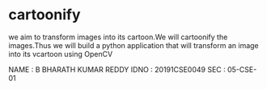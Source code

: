 # cartoonify

we aim to transform images into its cartoon.We will cartoonify the images.Thus we will build a python application that will transform an image into its vcartoon using OpenCV

NAME : B BHARATH KUMAR REDDY
IDNO : 20191CSE0049
SEC  : 05-CSE-01
